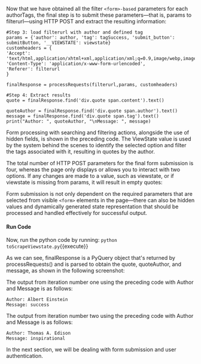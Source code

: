 

Now that we have obtained all the filter `<form>-based` parameters for each authorTags, the final step is to submit these parameters—that is, params to filterurl—using HTTP POST and extract the resulting information:

```
#Step 3: load filterurl with author and defined tag
params = {'author': author, 'tag': tagSuccess, 'submit_button': submitButton, '__VIEWSTATE': viewstate}
customheaders = {
'Accept': 'text/html,application/xhtml+xml,application/xml;q=0.9,image/webp,image/apng,*/*;q=0.8',
'Content-Type': 'application/x-www-form-urlencoded',
'Referer': filterurl
}

finalResponse = processRequests(filterurl,params, customheaders)

#Step 4: Extract results
quote = finalResponse.find('div.quote span.content').text()

quoteAuthor = finalResponse.find('div.quote span.author').text()
message = finalResponse.find('div.quote span.tag').text()
print("Author: ", quoteAuthor, "\nMessage: ", message)
```

Form processing with searching and filtering actions, alongside the use of hidden fields, is shown in the preceding code. The ViewState value is used by the system behind the scenes to identify the selected option and filter the tags associated with it, resulting in quotes by the author.

The total number of HTTP POST parameters for the final form submission is four, whereas the page only displays or allows you to interact with two options. If any changes are made to a value, such as viewstate, or if viewstate is missing from params, it will result in empty quotes:

Form submission is not only dependent on the required parameters that are selected from visible `<form>` elements in the page—there can also be hidden values and dynamically generated state representation that should be processed and handled effectively for successful output. 

#### Run Code
Now, run the python code by running: `python toScrapeViewstate.py`{{execute}}


As we can see, finalResponse is a PyQuery object that's returned by processRequests() and is parsed to obtain the quote, quoteAuthor, and message, as shown in the following screenshot:


The output from iteration number one using the preceding code with Author and Message is as follows:

```
Author: Albert Einstein 
Message: success
```


The output from iteration number two using the preceding code with Author and Message is as follows:

```
Author: Thomas A. Edison 
Message: inspirational
```

In the next section, we will be dealing with form submission and user authentication.



